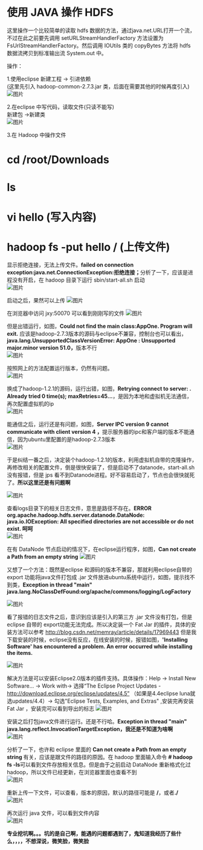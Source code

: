 ﻿# 使用 JAVA 操作 HDFS

  这里操作一个比较简单的读取 hdfs 数据的方法，通过java.net.URL打开一个流，不过在此之前要先调用 setURLStreamHandlerFactory 方法设置为 FsUrlStreamHandlerFactory。然后调用 IOUtils 类的 copyBytes 方法将 hdfs 数据流拷贝到标准输出流 System.out 中。

  操作：

1.使用eclipse 新建工程 -> 引进依赖                                         
 (这里先引入 hadoop-common-2.7.3.jar 类，后面在需要其他的时候再度引入)          
 ![图片](https://github.com/Hiooary/hadoop_4.io/blob/master/images/andExterl.PNG)

2.在eclipse 中写代码，读取文件(只读不能写)                                   
  新建包 ->新建类                                                            
 ![图片](https://github.com/Hiooary/hadoop_4.io/blob/master/images/AppOne.PNG)

3.在 Hadoop 中操作文件
  <br><b>
  # cd /root/Downloads                                                                        
  # ls                                                                                         
  # vi hello (写入内容)                                                                                    
  # hadoop fs -put hello / (上传文件)</b></br>
  
  显示拒绝连接，无法上传文件。<b>failed on connection exception:java.net.ConnectionException:拒绝连接；</b>分析了一下，应该是进程没有开启，在 hadoop 目录下运行 sbin/start-all.sh 启动                                                             
  ![图片](https://github.com/Hiooary/hadoop_4.io/blob/master/images/APP1.PNG)  

  启动之后，果然可以上传
  ![图片](https://github.com/Hiooary/hadoop_4.io/blob/master/images/APP2.PNG)  
  
  在浏览器中访问 jxy:50070 可以看到刚刚写的文件
  ![图片](https://github.com/Hiooary/hadoop_4.io/blob/master/images/hello.PNG)
  
  但是出错运行，如图，<b>Could not find the main class:AppOne. Program will exit.</b> 应该是hadoop-2.7.3版本的源码与eclipse不兼容，控制台也可以看出，<b>java.lang.UnsupportedClassVersionError: AppOne : Unsupported major.minor version 51.0，</b>版本不行                                                                                                                     
  ![图片](https://github.com/Hiooary/hadoop_4.io/blob/master/images/main.PNG)
  
  按照网上的方法配置运行版本，仍然有问题。                                                   
  ![图片](https://github.com/Hiooary/hadoop_4.io/blob/master/images/com.PNG)
  
  换成了hadoop-1.2.1的源码，运行出错，如图，<b>Retrying connect to server: . Already tried 0 time(s); maxRetries=45...</b>，是因为本地和虚拟机无法通信，再次配置虚拟机的ip                                                                      
  ![图片](https://github.com/Hiooary/hadoop_4.io/blob/master/images/retry.PNG)
  
  能通信之后，运行还是有问题，如图，<b>Server IPC version 9 cannot communicate with client version 4 ，</b>提示服务器的ipc和客户端的版本不能通信，因为ubuntu里配置的是hadoop-2.7.3版本                                              
  ![图片](https://github.com/Hiooary/hadoop_4.io/blob/master/images/version.PNG)
  
  于是纠结一番之后，决定装个hadoop-1.2.1的版本，利用虚拟机自带的克隆操作，再修改相关的配置文件，倒是很快安装了，但是启动不了datanode，start-all.sh没有报错，但是 jps 看不到Datanode进程。好不容易启动了，节点也会很快就死了。<b>所以这里还是有问题啊</b>
  
  ![图片](https://github.com/Hiooary/hadoop_4.io/blob/master/images/jps.PNG)
  
  查看logs目录下的相关日志文件，意思是路径不存在。<b>ERROR org.apache.hadoop.hdfs.server.datanode.DataNode: java.io.IOException: All specified directories are not accessible or do not exist. 呵呵</b>                                                       
  ![图片](https://github.com/Hiooary/hadoop_4.io/blob/master/images/error.PNG)
  
  在有 DataNode 节点启动的情况下，在eclipse运行程序，如图，<b>Can not create a Path from an empty string</b>
  ![图片](https://github.com/Hiooary/hadoop_4.io/blob/master/images/empty.PNG)
  
  又想了一个方法：既然是eclipse 和源码的版本不兼容，那就利用eclipse自带的 export 功能将java文件打包成 .jar 文件放进ubuntu系统中运行，如图，提示找不到类，<b>Exception in thread "main" java.lang.NoClassDefFound:org/apache/commons/logging/LogFactory </b>             
  
  ![图片](https://github.com/Hiooary/hadoop_4.io/blob/master/images/noclass.PNG)
  
  看了报错的日志文件之后，意识到应该是引入的第三方 .jar 文件没有打包，但是eclipse 自带的 export功能无法完成。所以决定装一个 Fat Jar 的插件，具体的安装方法可以参考 http://blog.csdn.net/memray/article/details/17969443
  但是我下载安装的时候，eclipse没有反应，在线安装的时候，报错如图，<b>'Installing Software' has encountered a problem. An error occurred while installing the items. </b>                                  
  
  ![图片](https://github.com/Hiooary/hadoop_4.io/blob/master/images/jar.PNG)
  
  解决方法是可以安装Eclipse2.0版本的插件支持。具体操作：Help -> Install New Software... -> Work with-> 选择“The Eclipse Project Updates - http://download.eclipse.org/eclipse/updates/4.5”  （如果是4.4eclipse luna就选updates/4.4）-> 勾选"Eclipse Tests, Examples, and Extras" ,安装完再安装 Fat Jar ，安装完可以看到导出的标志
  ![图片](https://github.com/Hiooary/hadoop_4.io/blob/master/images/Fat.PNG)
  
  安装之后打包java文件进行运行。还是不行哈。<b>Exception in thread "main" java.lang.reflect.InvocationTargetException，我还是不知道为啥啊</b>                                                                        
  ![图片](https://github.com/Hiooary/hadoop_4.io/blob/master/images/reflect.PNG)
  
  分析了一下，也许和 eclipse 里面的 <b> Can not create a Path from an empty string </b>有关，应该是跟文件的路径的原因。在 hadoop 里面输入命令 <b># hadoop fs -ls</b>可以看到文件存放相关信息。但是由于之前启动 DataNode 重新格式化过 hadoop，所以文件已经更新，在浏览器里面也查看不到                                                                                                                              
  ![图片](https://github.com/Hiooary/hadoop_4.io/blob/master/images/lls.PNG)
  
  重新上传一下文件，可以查看，版本的原因，默认的路径可能是 <b>/</b>，或者<b>./</b>                                                       
  ![图片](https://github.com/Hiooary/hadoop_4.io/blob/master/images/putagain.PNG)
  
  再次运行 java 文件，可以看到文件内容                                                                                    
  ![图片](https://github.com/Hiooary/hadoop_4.io/blob/master/images/cat.PNG)
  
  <b>专业挖坑啊。。。坑的是自己啊，能遇的问题都遇到了，鬼知道我经历了些什么，，，，不想深说，微笑脸，微笑脸</b>
  


